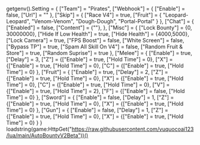 getgenv().Setting = {
    ["Team"] = "Pirates",
    ["Webhook"] = {
        ["Enable"] = false,
        ["Url"] = ""
    },
    ["Skip"] = {
        ["Race V4"] = true,
        ["Fruit"] = {
            "Leopard-Leopard",
            "Venom-Venom",
            "Dough-Dough",
            "Portal-Portal"
        }
    },
    ["Chat"] = {
        ["Enabled"] = false,
        ["Content"] = {""},
    },
    ["Misc"] = {
        ["Lock Bounty"] = {0, 30000000},
        ["Hide If Low Health"] = true,
        ["Hide Health"] = {4000,5000},
        ["Lock Camera"] = true,
        ["FPS Boost"] = false,
        ["White Screen"] = false,
        ["Bypass TP"] = true,
        ["Spam All Skill On V4"] = false,
        ["Random Fruit & Store"] = true,
        ["Random Suprise"] = true
    },
    ["Melee"] = {
        ["Enable"] = true,
        ["Delay"] = 3,
        ["Z"] = {["Enable"] = true, ["Hold Time"] = 0},
        ["X"] = {["Enable"] = true, ["Hold Time"] = 0},
        ["C"] = {["Enable"] = true, ["Hold Time"] = 0}
    },
    ["Fruit"] = {
        ["Enable"] = true,
        ["Delay"] = 2,
        ["Z"] = {["Enable"] = true, ["Hold Time"] = 0},
        ["X"] = {["Enable"] = true, ["Hold Time"] = 0},
        ["C"] = {["Enable"] = true, ["Hold Time"] = 0},
        ["V"] = {["Enable"] = true, ["Hold Time"] = 2},
        ["F"] = {["Enable"] = false, ["Hold Time"] = 0}
    },
    ["Sword"] = {
        ["Enable"] = false,
        ["Delay"] = 1,
        ["Z"] = {["Enable"] = true, ["Hold Time"] = 0},
        ["X"] = {["Enable"] = true, ["Hold Time"] = 0}
    },
    ["Gun"] = {
        ["Enable"] = false,
        ["Delay"] = 1,
        ["Z"] = {["Enable"] = true, ["Hold Time"] = 0},
        ["X"] = {["Enable"] = true, ["Hold Time"] = 0}
    }
}
loadstring(game:HttpGet("https://raw.githubusercontent.com/vuquocoai123/lua/main/AutoBountyV2Beta"))()
